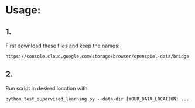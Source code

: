 # Usage: 

## 1. 
First download these files and keep the names: 
```
https://console.cloud.google.com/storage/browser/openspiel-data/bridge
```


## 2. 
Run script in desired location with 
```
python test_supervised_learning.py --data-dir [YOUR_DATA_LOCATION] ...
```